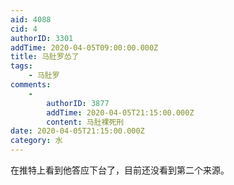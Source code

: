 ```yaml
---
aid: 4088
cid: 4
authorID: 3301
addTime: 2020-04-05T09:00:00.000Z
title: 马肚罗怂了
tags:
    - 马肚罗
comments:
    -
        authorID: 3877
        addTime: 2020-04-05T21:15:00.000Z
        content: 马肚裸死刑
date: 2020-04-05T21:15:00.000Z
category: 水
---
```


在推特上看到他答应下台了，目前还没看到第二个来源。
